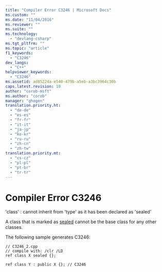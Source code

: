 ```yaml
---
title: "Compiler Error C3246 | Microsoft Docs"
ms.custom: ""
ms.date: "11/04/2016"
ms.reviewer: ""
ms.suite: ""
ms.technology: 
  - "devlang-csharp"
ms.tgt_pltfrm: ""
ms.topic: "article"
f1_keywords: 
  - "C3246"
dev_langs: 
  - "C++"
helpviewer_keywords: 
  - "C3246"
ms.assetid: ad85224a-e540-479b-a5eb-a3bc3964c30b
caps.latest.revision: 10
author: "corob-msft"
ms.author: "corob"
manager: "ghogen"
translation.priority.ht: 
  - "de-de"
  - "es-es"
  - "fr-fr"
  - "it-it"
  - "ja-jp"
  - "ko-kr"
  - "ru-ru"
  - "zh-cn"
  - "zh-tw"
translation.priority.mt: 
  - "cs-cz"
  - "pl-pl"
  - "pt-br"
  - "tr-tr"
---
```

# Compiler Error C3246
'class' : cannot inherit from 'type' as it has been declared as 'sealed'  
  
A class that is marked as [sealed](../../windows/sealed-cpp-component-extensions.md) cannot be the base class for any other classes.  
  
The following sample generates C3246:  
  
```  
// C3246_2.cpp  
// compile with: /clr /LD  
ref class X sealed {};  
  
ref class Y : public X {}; // C3246  
```  
